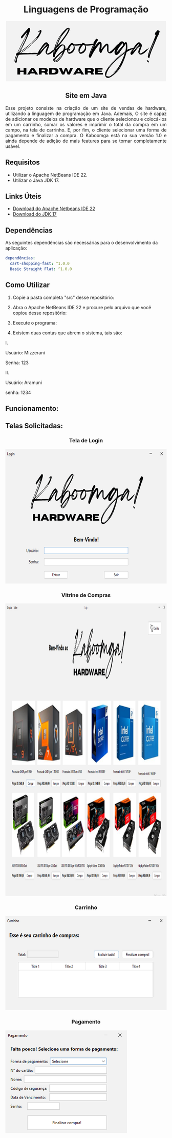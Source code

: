 <h1 align="center">Linguagens de Programação</h1>

<div align="center">
<img src="https://github.com/Mizzerani/Site_Java/blob/main/Imagens/Kaboomga!Hardware.png?raw=true"/>
</div>
    
<h2 align="center">Site em Java</h2> 

<div align="justify">
Esse projeto consiste na criação de um site de vendas de hardware, utilizando a linguagem de programação em Java. Ademais, O site é capaz de adicionar os modelos de hardware que o cliente selecionou e colocá-los em um carrinho, somar os valores e imprimir o total da compra em um campo, na tela de carrinho. E, por fim, o cliente selecionar uma forma de pagamento e finalizar a compra. O Kaboomga está na sua versão 1.0 e ainda depende de adição de mais features para se tornar completamente usável.
</div>

## Requisitos

- Utilizar o Apache NetBeans IDE 22.
- Utilizar o Java JDK 17.

## Links Úteis

- [Download do Apache Netbeans IDE 22](https://netbeans.apache.org/front/main/download/nb100/nb100/)
- [Download do JDK 17](https://www.oracle.com/br/java/technologies/downloads/#jdk17-windows)

## Dependências

As seguintes dependências são necessárias para o desenvolvimento da aplicação:

```yaml
dependências:
  cart-shopping-fast: ^1.0.0
  Basic Straight Flat: ^1.0.0
```

## Como Utilizar

1. Copie a pasta completa "src" desse repositório:

2. Abra o Apache NetBeans IDE 22 e procure pelo arquivo que você copiou desse repositório:

3. Execute o programa:

4. Existem duas contas que abrem o sistema, tais são:
<p>I.
  <p>Usuário: Mizzerani
  <p>Senha: 123

<p>II.
  <p>Usuário: Aramuni
  <p>senha: 1234

## Funcionamento:


## Telas Solicitadas:
<h3 align="center">Tela de Login</h3>
<img alt="Login" width="651px" height="419px" src="https://github.com/Mizzerani/Site_Java/blob/main/Imagens/Login.png?raw=true"/>
<h3 align="center">Vitrine de Compras</h3>
<img alt="Vitrine" width="1681px" height="911px" src="https://github.com/Mizzerani/Site_Java/blob/main/Imagens/Vitrine.png?raw=true"/>
<h3 align="center">Carrinho</h3>
<img alt="Carrinho" width="621px" height="294px" src="https://github.com/Mizzerani/Site_Java/blob/main/Imagens/Carrinho.png?raw=true"/>
<h3 align="center">Pagamento</h3>
<img alt="Pagamento" width="380px" height="320px" src="https://github.com/Mizzerani/Site_Java/blob/main/Imagens/Pagamento.png?raw=true"/>
</div>
